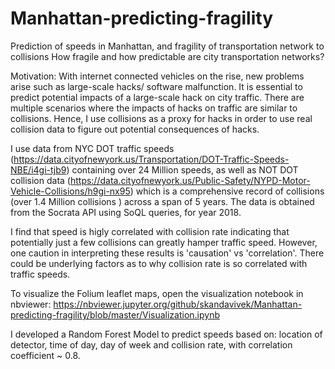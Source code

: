 # Manhattan-predicting-fragility
Prediction of speeds in Manhattan, and fragility of transportation network to collisions
How fragile and how predictable are city transportation networks?

Motivation: With internet connected vehicles on the rise, new problems arise such as large-scale hacks/ software malfunction. It is essential to predict potential impacts of a large-scale hack on city traffic. There are multiple scenarios where the impacts of hacks on traffic are similar to collisions. Hence, I use collisions as a proxy for hacks in order to use real collision data to figure out potential consequences of hacks.

I use data from NYC DOT traffic speeds (https://data.cityofnewyork.us/Transportation/DOT-Traffic-Speeds-NBE/i4gi-tjb9) containing over 24 Million speeds, as well as NOT DOT collision data (https://data.cityofnewyork.us/Public-Safety/NYPD-Motor-Vehicle-Collisions/h9gi-nx95) which is a comprehensive record of collisions  (over 1.4 Million collisions ) across a span of 5 years. The data is obtained from the Socrata API using SoQL queries, for year 2018.

I find that speed is higly correlated with collision rate indicating that potentially just a few collisions can greatly hamper traffic speed. However, one caution in interpreting these results is 'causation' vs 'correlation'. There could be underlying factors as to why collision rate is so correlated with traffic speeds.


To visualize the Folium leaflet maps, open the visualization notebook in nbviewer:
https://nbviewer.jupyter.org/github/skandavivek/Manhattan-predicting-fragility/blob/master/Visualization.ipynb


I developed a Random Forest Model to predict speeds based on: location of detector, time of day, day of week and collision rate, with correlation coefficient ~ 0.8.


